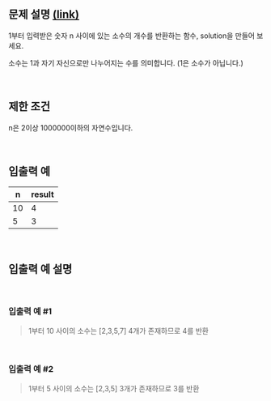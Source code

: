 ## 문제 설명 [(link)](https://school.programmers.co.kr/learn/courses/30/lessons/12921?language=javascript)

1부터 입력받은 숫자 n 사이에 있는 소수의 개수를 반환하는 함수, solution을 만들어 보세요.

소수는 1과 자기 자신으로만 나누어지는 수를 의미합니다.
(1은 소수가 아닙니다.)

<br>

## 제한 조건

n은 2이상 1000000이하의 자연수입니다.

<br>

## 입출력 예

| n   | result |
| --- | ------ |
| 10  | 4      |
| 5   | 3      |

<br>

## 입출력 예 설명

<br>

### 입출력 예 #1

> 1부터 10 사이의 소수는 [2,3,5,7] 4개가 존재하므로 4를 반환

<br>

### 입출력 예 #2

> 1부터 5 사이의 소수는 [2,3,5] 3개가 존재하므로 3를 반환
